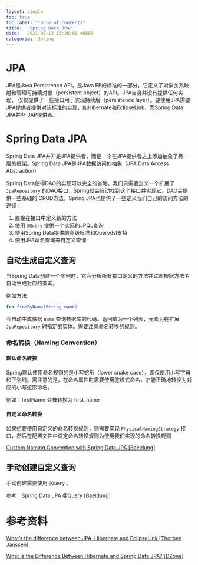 ```yaml
---
layout: single
toc: true
toc_label: "Table of contents"
title:  "Spring Data JPA"
date:   2021-09-13 15:26:00 +0800
categories: Spring
---
```


# JPA

JPA是Java Persistence API，是Java EE的标准的一部分，它定义了对象关系映射和管理可持续对象（persistent object）的API。JPA自身并没有提供任何实现，
仅仅提供了一些接口用于实现持续层（persistence layer）。要使用JPA需要JPA提供者提供对该标准的实现，如Hibernate和EclipseLink，而Spring Data JPA并非
JAP提供者。

# Spring Data JPA

Spring Data JPA并非是JPA提供者，而是一个在JPA提供者之上添加抽象了另一层的框架。Spring Data JPA是JPA数据访问的抽象（JPA Data Access Abstraction）

Spring Data使得DAO的实现可以完全的省略。我们只需要定义一个扩展了 `JpaRepository` 的DAO接口，Spring就会自动找到这个接口并实现它。DAO会提供一些基础的
CRUD方法，Spring JPA也提供了一些定义我们自己的访问方法的途径：

1. 直接在接口中定义新的方法
2. 使用 `@Query` 提供一个实际的JPQL查询
3. 使用Spring Data提供的高级标准和Querydsl支持
4. 使用JPA命名查询来自定义查询

## 自动生成自定义查询

当Spring Data创建一个实例时，它会分析所有接口定义的方法并试图根据方法名自动生成对应的查询。

例如方法 

```Kotlin
fun findByName(String name)
```

 会自动生成依据 `name` 查询数据库的代码。返回值为一个列表，元素为在扩展 `JpaRepository` 时指定的实体。需要注意命名转换的规则。
 
### 命名转换（Naming Convention）
 
#### 默认命名转换

Spring默认使用命名规则的是小写蛇形（lower snake case），即仅使用小写字母和下划线。需注意的是，在命名属性时需要使用驼峰式命名，才能正确地转换为对应的小写蛇形命名。

例如：firstName 会被转换为 first_name

#### 自定义命名转换

如果想要使用自定义的命名转换规则，则需要实现 `PhysicalNamingStrategy` 接口，然后在配置文件中设定命名转换规则为使用我们实现的命名转换规则

[Custom Naming Convention with Spring Data JPA [Baeldung]](https://www.baeldung.com/spring-data-jpa-custom-naming)

## 手动创建自定义查询

手动创建需要使用 `@Query` 。

参考：[Spring Data JPA @Query [Baeldung]](https://www.baeldung.com/spring-data-jpa-query)

# 参考资料

[What’s the difference between JPA, Hibernate and EclipseLink [Thorben Janssen]](https://thorben-janssen.com/difference-jpa-hibernate-eclipselink/#Java_Persistence_API_JPA)


[What Is the Difference Between Hibernate and Spring Data JPA? [DZone]](https://dzone.com/articles/what-is-the-difference-between-hibernate-and-sprin-1)


